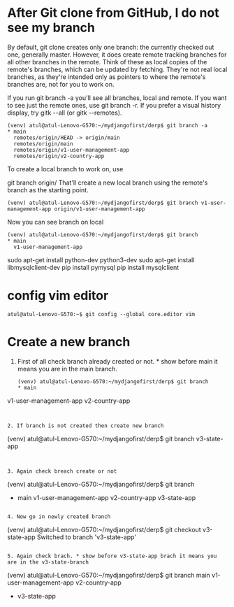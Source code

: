 # After Git clone from GitHub, I do not see my branch
By default, git clone creates only one branch: the currently checked out one, generally master. However, it does create remote tracking branches for all other branches in the remote. Think of these as local copies of the remote's branches, which can be updated by fetching. They're not real local branches, as they're intended only as pointers to where the remote's branches are, not for you to work on.

If you run git branch -a you'll see all branches, local and remote. If you want to see just the remote ones, use git branch -r. If you prefer a visual history display, try gitk --all (or gitk --remotes).
```
(venv) atul@atul-Lenovo-G570:~/mydjangofirst/derp$ git branch -a
* main
  remotes/origin/HEAD -> origin/main
  remotes/origin/main
  remotes/origin/v1-user-management-app
  remotes/origin/v2-country-app
```

To create a local branch to work on, use

git branch <branch-name> origin/<branch-name>
That'll create a new local branch using the remote's branch as the starting point.
```
(venv) atul@atul-Lenovo-G570:~/mydjangofirst/derp$ git branch v1-user-management-app origin/v1-user-management-app

```
Now you can see branch on local
```
(venv) atul@atul-Lenovo-G570:~/mydjangofirst/derp$ git branch
* main
  v1-user-management-app

```

sudo apt-get install python-dev python3-dev
sudo apt-get install libmysqlclient-dev
pip install pymysql
pip install mysqlclient

# config vim editor
```
atul@atul-Lenovo-G570:~$ git config --global core.editor vim
```
# Create a new branch
1. First of all check branch already created or not. * show before main it means you are in the main branch.
   ```
   (venv) atul@atul-Lenovo-G570:~/mydjangofirst/derp$ git branch
   * main
  v1-user-management-app
  v2-country-app
  ```


2. If branch is not created then create new branch
```
(venv) atul@atul-Lenovo-G570:~/mydjangofirst/derp$ git branch v3-state-app

```


3. Again check breach create or not
```
(venv) atul@atul-Lenovo-G570:~/mydjangofirst/derp$ git branch
* main
  v1-user-management-app
  v2-country-app
  v3-state-app

```

4. Now go in newly created branch
```
(venv) atul@atul-Lenovo-G570:~/mydjangofirst/derp$ git checkout v3-state-app
Switched to branch 'v3-state-app'

```

5. Again check brach. * show before v3-state-app brach it means you are in the v3-state-branch
```
(venv) atul@atul-Lenovo-G570:~/mydjangofirst/derp$ git branch
  main
  v1-user-management-app
  v2-country-app
* v3-state-app
```
